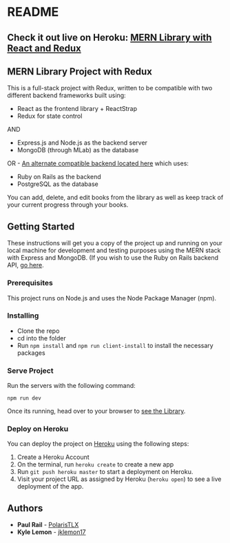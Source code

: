 # README

## Check it out live on Heroku: [MERN Library with React and Redux](https://mern-stack-book-library.herokuapp.com/)

## MERN Library Project with Redux

This is a full-stack project with Redux, written to be compatible with two different backend frameworks built using:

* React as the frontend library + ReactStrap
* Redux for state control

AND

* Express.js and Node.js as the backend server
* MongoDB (through MLab) as the database

OR - [An alternate compatible backend located here](https://github.com/jklemon17/redux-bookstore-api) which uses:

* Ruby on Rails as the backend
* PostgreSQL as the database



You can add, delete, and edit books from the library as well as keep track of your current progress through your books.

## Getting Started

These instructions will get you a copy of the project up and running on your local machine for development and testing purposes using the MERN stack with Express and MongoDB.  (If you wish to use the Ruby on Rails backend API, [go here](https://github.com/jklemon17/redux-bookstore-api).

### Prerequisites

This project runs on Node.js and uses the Node Package Manager (npm).

### Installing

* Clone the repo
* cd into the folder
* Run `npm install` and `npm run client-install` to install the necessary packages

### Serve Project

Run the servers with the following command:

```
npm run dev
```

Once its running, head over to your browser to [see the Library](http://localhost:3000/).

### Deploy on Heroku

You can deploy the project on [Heroku](https://www.heroku.com/) using the following steps:

1. Create a Heroku Account
2. On the terminal, run `heroku create` to create a new app
3. Run `git push heroku master` to start a deployment on Heroku.
4. Visit your project URL as assigned by Heroku (`heroku open`) to see a live deployment of the app.


## Authors

* **Paul Rail** - [PolarisTLX](https://github.com/PolarisTLX)
* **Kyle Lemon** - [jklemon17](https://github.com/jklemon17)
